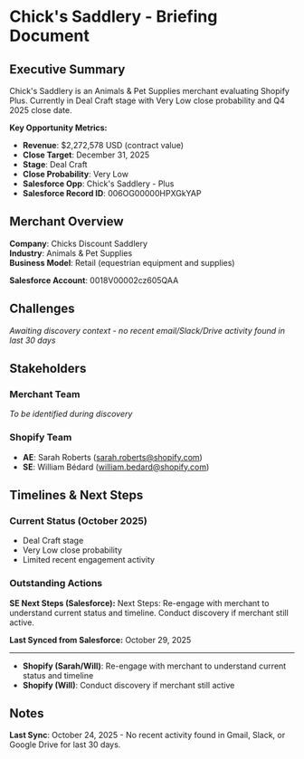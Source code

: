 # Chick's Saddlery - Briefing Document

## Executive Summary

Chick's Saddlery is an Animals & Pet Supplies merchant evaluating Shopify Plus. Currently in Deal Craft stage with Very Low close probability and Q4 2025 close date.

**Key Opportunity Metrics:**
- **Revenue**: $2,272,578 USD (contract value)
- **Close Target**: December 31, 2025
- **Stage**: Deal Craft
- **Close Probability**: Very Low
- **Salesforce Opp**: Chick's Saddlery - Plus
- **Salesforce Record ID**: 006OG00000HPXGkYAP

## Merchant Overview

**Company**: Chicks Discount Saddlery  
**Industry**: Animals & Pet Supplies  
**Business Model**: Retail (equestrian equipment and supplies)  

**Salesforce Account**: 0018V00002cz605QAA

## Challenges

*Awaiting discovery context - no recent email/Slack/Drive activity found in last 30 days*

## Stakeholders

### Merchant Team
*To be identified during discovery*

### Shopify Team
- **AE**: Sarah Roberts (sarah.roberts@shopify.com)
- **SE**: William Bédard (william.bedard@shopify.com)

## Timelines & Next Steps

### Current Status (October 2025)
- Deal Craft stage
- Very Low close probability
- Limited recent engagement activity

### Outstanding Actions

**SE Next Steps (Salesforce):**
Next Steps: Re-engage with merchant to understand current status and timeline. Conduct discovery if merchant still active.

**Last Synced from Salesforce:** October 29, 2025

---

- **Shopify (Sarah/Will)**: Re-engage with merchant to understand current status and timeline
- **Shopify (Will)**: Conduct discovery if merchant still active

## Notes

**Last Sync**: October 24, 2025 - No recent activity found in Gmail, Slack, or Google Drive for last 30 days.








